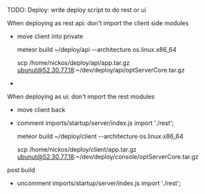 TODO: Deploy: write deploy script to do rest or ui

When deploying as rest api: don't import the client side modules
- move client into private

  meteor build ~/deploy/api --architecture os.linux.x86_64

  scp /home/nickos/deploy/api/app.tar.gz ubunut@52.30.77.18:~/dev/deploy/api/optServerCore.tar.gz
-
When deploying as ui: don't import the rest modules
- move client back
- comment imports/startup/server/index.js import './rest';

  meteor build ~/deploy/client --architecture os.linux.x86_64

  scp /home/nickos/deploy/client/app.tar.gz ubunut@52.30.77.18:~/dev/deploy/console/optServerCore.tar.gz

post build
- uncomment imports/startup/server/index.js import './rest';
